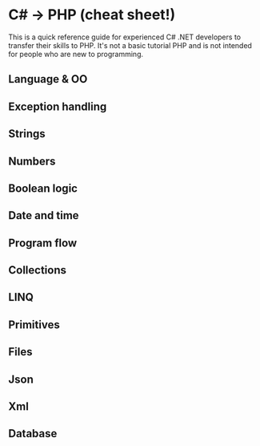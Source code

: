 # C# -> PHP (cheat sheet!)
This is a quick reference guide for experienced C# .NET developers to transfer their skills to PHP.
It's not a basic tutorial PHP and is not intended for people who are new to programming.

## Language & OO

## Exception handling

## Strings

## Numbers

## Boolean logic

## Date and time

## Program flow

## Collections

## LINQ

## Primitives

## Files

## Json

## Xml

## Database
